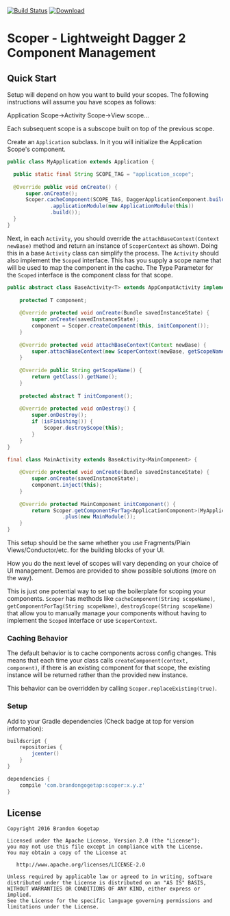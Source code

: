 [![Build Status](https://travis-ci.org/bgogetap/Scoper.svg?branch=master)](https://travis-ci.org/bgogetap/Scoper) [ ![Download](https://api.bintray.com/packages/bgogetap/android/Scoper/images/download.svg) ](https://bintray.com/bgogetap/android/Scoper/_latestVersion)

# Scoper - Lightweight Dagger 2 Component Management


## Quick Start
Setup will depend on how you want to build your scopes. The following instructions will assume you have scopes as follows:

Application Scope->Activity Scope->View scope...

Each subsequent scope is a subscope built on top of the previous scope.

Create an `Application` subclass. In it you will initialize the Application Scope's component.

```java
public class MyApplication extends Application {

  public static final String SCOPE_TAG = "application_scope";
  
  @Override public void onCreate() {
      super.onCreate();
      Scoper.cacheComponent(SCOPE_TAG, DaggerApplicationComponent.builder()
              .applicationModule(new ApplicationModule(this))
              .build());
  }
}
```

Next, in each `Activity`, you should override the `attachBaseContext(Context newBase)` method and return an instance of `ScoperContext` as shown. Doing this in a base `Activity` class can simplify the process. The `Activity` should also implement the `Scoped` interface. This has you supply a scope name that will be used to map the component in the cache. The Type Parameter for the `Scoped` interface is the component class for that scope.

```java
public abstract class BaseActivity<T> extends AppCompatActivity implements Scoped<T> {
    
    protected T component;
    
    @Override protected void onCreate(Bundle savedInstanceState) {
        super.onCreate(savedInstanceState);
        component = Scoper.createComponent(this, initComponent());
    }
    
    @Override protected void attachBaseContext(Context newBase) {
        super.attachBaseContext(new ScoperContext(newBase, getScopeName()));
    }
    
    @Override public String getScopeName() {
        return getClass().getName();
    }
    
    protected abstract T initComponent();
    
    @Override protected void onDestroy() {
        super.onDestroy();
        if (isFinishing()) {
            Scoper.destroyScope(this);
        }
    }
}
```
```java
final class MainActivity extends BaseActivity<MainComponent> {
  
    @Override protected void onCreate(Bundle savedInstanceState) {
        super.onCreate(savedInstanceState);
        component.inject(this);
    }
    
    @Override protected MainComponent initComponent() {
        return Scoper.getComponentForTag<ApplicationComponent>(MyApplication.SCOPE_TAG)
                  .plus(new MainModule());
    }
}
```

This setup should be the same whether you use Fragments/Plain Views/Conductor/etc. for the building blocks of your UI.

How you do the next level of scopes will vary depending on your choice of UI management. Demos are provided to show possible solutions (more on the way).

This is just one potential way to set up the boilerplate for scoping your components. `Scoper` has methods like `cacheComponent(String scopeName)`, `getComponentForTag(String scopeName)`, `destroyScope(String scopeName)` that allow you to manually manage your components without having to implement the `Scoped` interface or use `ScoperContext`.

### Caching Behavior
The default behavior is to cache components across config changes. This means that each time your class calls `createComponent(context, component)`, if there is an existing component for that scope, the existing instance will be returned rather than the provided new instance.

This behavior can be overridden by calling `Scoper.replaceExisting(true)`.

### Setup
Add to your Gradle dependencies (Check badge at top for version information):

```groovy
buildscript {
    repositories {
        jcenter()
    }
}

dependencies {
    compile 'com.brandongogetap:scoper:x.y.z'
}
```

License
-------

    Copyright 2016 Brandon Gogetap

    Licensed under the Apache License, Version 2.0 (the "License");
    you may not use this file except in compliance with the License.
    You may obtain a copy of the License at

       http://www.apache.org/licenses/LICENSE-2.0

    Unless required by applicable law or agreed to in writing, software
    distributed under the License is distributed on an "AS IS" BASIS,
    WITHOUT WARRANTIES OR CONDITIONS OF ANY KIND, either express or implied.
    See the License for the specific language governing permissions and
    limitations under the License.

